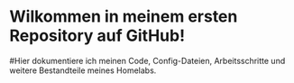 # Wilkommen in meinem ersten Repository auf GitHub!

#Hier dokumentiere ich meinen Code, Config-Dateien, Arbeitsschritte und weitere Bestandteile meines Homelabs.

